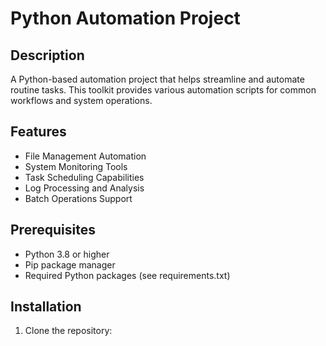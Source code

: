 # Python Automation Project

## Description
A Python-based automation project that helps streamline and automate routine tasks. This toolkit provides various automation scripts for common workflows and system operations.

## Features
- File Management Automation
- System Monitoring Tools
- Task Scheduling Capabilities
- Log Processing and Analysis
- Batch Operations Support

## Prerequisites
- Python 3.8 or higher
- Pip package manager
- Required Python packages (see requirements.txt)

## Installation
1. Clone the repository:
